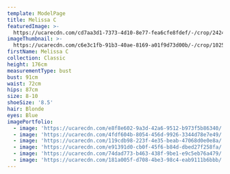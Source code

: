 ```yaml
---
template: ModelPage
title: Melissa C
featuredImage: >-
  https://ucarecdn.com/cd7aa3d1-7373-4d10-8e77-fea6cfe8fdef/-/crop/2424x1435/0,0/-/preview/
imageThumbnail: >-
  https://ucarecdn.com/c6e3c1fb-91b3-40ae-8169-a01f9d73d00b/-/crop/1025x1457/268,0/-/preview/
firstName: Melissa C
collection: Classic
height: 176cm
measurementType: bust
bust: 91cm
waist: 72cm
hips: 87cm
size: 8-10
shoeSize: '8.5'
hair: Blonde
eyes: Blue
imagePortfolio:
  - image: 'https://ucarecdn.com/e8f8e602-9a3d-42a6-9512-b973f5b86340/'
  - image: 'https://ucarecdn.com/4fdf604b-8054-456d-9926-3344d78e7e49/'
  - image: 'https://ucarecdn.com/119cdb98-223f-4e35-beab-47068d0e0e8a/'
  - image: 'https://ucarecdn.com/e91391d0-cb0f-45f6-b84d-dbed27f258fa/'
  - image: 'https://ucarecdn.com/74dad773-b463-438f-9be1-e9c5eb76a479/'
  - image: 'https://ucarecdn.com/181a005f-d708-4be3-98c4-eab9111b6bbb/'
---
```


